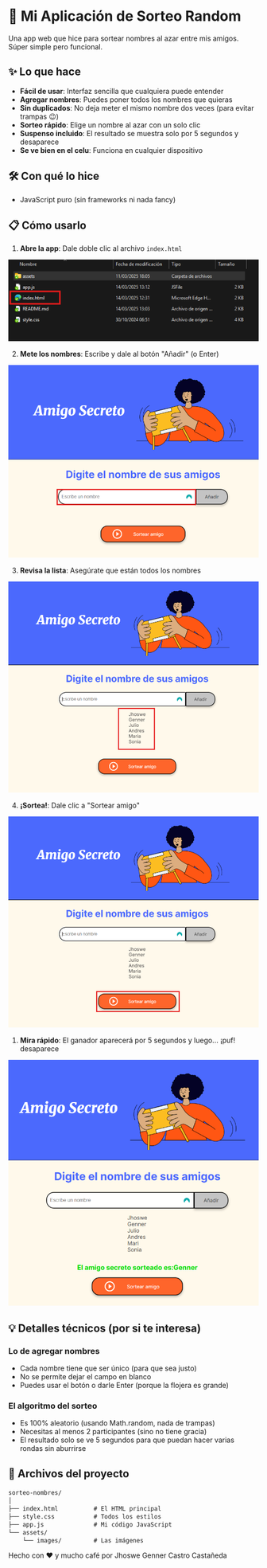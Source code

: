 # 🎲 Mi Aplicación de Sorteo Random

Una app web que hice para sortear nombres al azar entre mis amigos. Súper simple pero funcional.

## ✨ Lo que hace

- **Fácil de usar**: Interfaz sencilla que cualquiera puede entender
- **Agregar nombres**: Puedes poner todos los nombres que quieras
- **Sin duplicados**: No deja meter el mismo nombre dos veces (para evitar trampas 😉)
- **Sorteo rápido**: Elige un nombre al azar con un solo clic
- **Suspenso incluido**: El resultado se muestra solo por 5 segundos y desaparece
- **Se ve bien en el celu**: Funciona en cualquier dispositivo

## 🛠️ Con qué lo hice

- JavaScript puro (sin frameworks ni nada fancy)

## 📋 Cómo usarlo

1. **Abre la app**: Dale doble clic al archivo `index.html`

![archivo Index](./assets/Index.png)

2. **Mete los nombres**: Escribe y dale al botón "Añadir" (o Enter)

![archivo Index](./assets/Escribir%20nombres.png)

3. **Revisa la lista**: Asegúrate que están todos los nombres

![archivo Index](./assets/Revisar%20Nombres.png)

4. **¡Sortea!**: Dale clic a "Sortear amigo"

![archivo Index](./assets/Sortear%20Amigo.png)

1. **Mira rápido**: El ganador aparecerá por 5 segundos y luego... ¡puf! desaparece

![archivo Index](./assets/Sorteado.png)

## 💡 Detalles técnicos (por si te interesa)

### Lo de agregar nombres

- Cada nombre tiene que ser único (para que sea justo)
- No se permite dejar el campo en blanco
- Puedes usar el botón o darle Enter (porque la flojera es grande)

### El algoritmo del sorteo

- Es 100% aleatorio (usando Math.random, nada de trampas)
- Necesitas al menos 2 participantes (sino no tiene gracia)
- El resultado solo se ve 5 segundos para que puedan hacer varias rondas sin aburrirse

## 🧩 Archivos del proyecto

```
sorteo-nombres/
│
├── index.html          # El HTML principal
├── style.css           # Todos los estilos
├── app.js              # Mi código JavaScript
└── assets/
    └── images/         # Las imágenes
```

Hecho con ❤️ y mucho café por Jhoswe Genner Castro Castañeda

